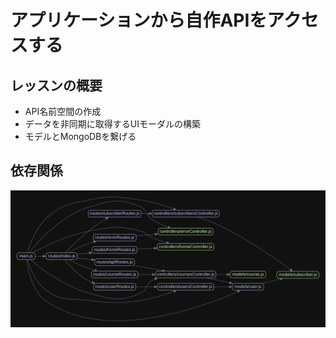 # アプリケーションから自作APIをアクセスする

## レッスンの概要

- API名前空間の作成
- データを非同期に取得するUIモーダルの構築
- モデルとMongoDBを繋げる

## 依存関係

![dependencies](dependencies.svg)
